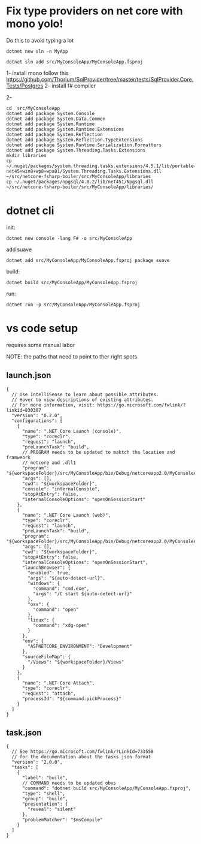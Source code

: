 # Fix type providers on net core with mono yolo!
Do this to avoid typing a lot 

`dotnet new sln -n MyApp`

` dotnet sln add src/MyConsoleApp/MyConsoleApp.fsproj `

1- install mono
follow this https://github.com/Thorium/SqlProvider/tree/master/tests/SqlProvider.Core.Tests/Postgres
2- install f# compiler

2- 
```shell
cd  src/MyConsoleApp
dotnet add package System.Console
dotnet add package System.Data.Common
dotnet add package System.Runtime
dotnet add package System.Runtime.Extensions
dotnet add package System.Reflection
dotnet add package System.Reflection.TypeExtensions
dotnet add package System.Runtime.Serialization.Formatters
dotnet add package System.Threading.Tasks.Extensions
mkdir libraries
cp
~/.nuget/packages/system.threading.tasks.extensions/4.5.1/lib/portable-net45+win8+wp8+wpa81/System.Threading.Tasks.Extensions.dll
~/src/netcore-fsharp-boiler/src/MyConsoleApp/libraries
cp ~/.nuget/packages/npgsql/4.0.2/lib/net451/Npgsql.dll  ~/src/netcore-fsharp-boiler/src/MyConsoleApp/libraries/
```






# dotnet cli

init:

`dotnet new console -lang F# -o src/MyConsoleApp`

add suave

` dotnet add src/MyConsoleApp/MyConsoleApp.fsproj package suave `

build:

` dotnet build src/MyConsoleApp/MyConsoleApp.fsproj `

run:

` dotnet run -p src/MyConsoleApp/MyConsoleApp.fsproj `

# vs code setup

requires some manual labor

NOTE: the paths that need to point to ther right spots

## launch.json

```json5
{
  // Use IntelliSense to learn about possible attributes.
  // Hover to view descriptions of existing attributes.
  // For more information, visit: https://go.microsoft.com/fwlink/?linkid=830387
  "version": "0.2.0",
  "configurations": [
    {
      "name": ".NET Core Launch (console)",
      "type": "coreclr",
      "request": "launch",
      "preLaunchTask": "build",
      // PROGRAM needs to be updated to maktch the location and framweork
      // netcore and .dll1
      "program": "${workspaceFolder}/src/MyConsoleApp/bin/Debug/netcoreapp2.0/MyConsoleApp.dll",
      "args": [],
      "cwd": "${workspaceFolder}",
      "console": "internalConsole",
      "stopAtEntry": false,
      "internalConsoleOptions": "openOnSessionStart"
    },
    {
      "name": ".NET Core Launch (web)",
      "type": "coreclr",
      "request": "launch",
      "preLaunchTask": "build",
      "program": "${workspaceFolder}/src/MyConsoleApp/bin/Debug/netcoreapp2.0/MyConsoleApp.dll",
      "args": [],
      "cwd": "${workspaceFolder}",
      "stopAtEntry": false,
      "internalConsoleOptions": "openOnSessionStart",
      "launchBrowser": {
        "enabled": true,
        "args": "${auto-detect-url}",
        "windows": {
          "command": "cmd.exe",
          "args": "/C start ${auto-detect-url}"
        },
        "osx": {
          "command": "open"
        },
        "linux": {
          "command": "xdg-open"
        }
      },
      "env": {
        "ASPNETCORE_ENVIRONMENT": "Development"
      },
      "sourceFileMap": {
        "/Views": "${workspaceFolder}/Views"
      }
    },
    {
      "name": ".NET Core Attach",
      "type": "coreclr",
      "request": "attach",
      "processId": "${command:pickProcess}"
    }
  ]
}
```

## task.json

```json5
{
  // See https://go.microsoft.com/fwlink/?LinkId=733558
  // for the documentation about the tasks.json format
  "version": "2.0.0",
  "tasks": [
    {
      "label": "build",
      // COMMAND needs to be updated obvs
      "command": "dotnet build src/MyConsoleApp/MyConsoleApp.fsproj",
      "type": "shell",
      "group": "build",
      "presentation": {
        "reveal": "silent"
      },
      "problemMatcher": "$msCompile"
    }
  ]
}
```
